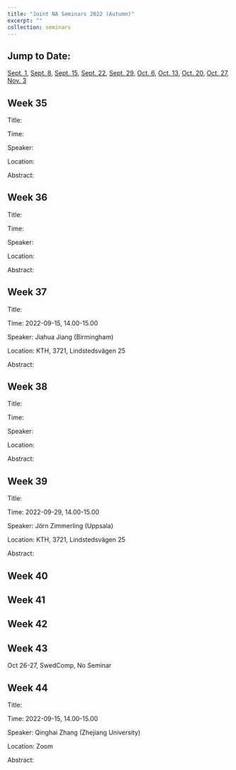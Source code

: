 ```yaml
---
title: "Joint NA Seminars 2022 (Autumn)"
excerpt: ""
collection: seminars
---
```


## Jump to Date: 
[Sept. 1](#week-35), [Sept. 8](#week-36), [Sept. 15](#week-37), [Sept. 22](#week-38), [Sept. 29](#week-39), [Oct. 6](#week-40), [Oct. 13](#week-41), [Oct. 20](#week-42), [Oct. 27](#week-43), [Nov. 3](#week-44)

## Week 35

Title: 

Time:

Speaker: 

Location:

Abstract:

## Week 36

Title: 

Time:

Speaker: 

Location:

Abstract:

## Week 37

Title: 

Time: 2022-09-15, 14.00-15.00

Speaker: Jiahua Jiang (Birmingham)

Location: KTH, 3721, Lindstedsvägen 25

Abstract:

## Week 38

Title: 

Time:

Speaker: 

Location:

Abstract:

## Week 39

Title: 

Time: 2022-09-29, 14.00-15.00

Speaker: Jörn Zimmerling (Uppsala)

Location: KTH, 3721, Lindstedsvägen 25

Abstract:

## Week 40

## Week 41

## Week 42

## Week 43

Oct 26-27, SwedComp, No Seminar

## Week 44

Title: 

Time: 2022-09-15, 14.00-15.00

Speaker: Qinghai Zhang (Zhejiang University)

Location: Zoom

Abstract:


